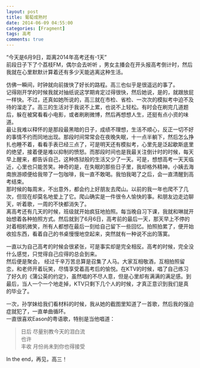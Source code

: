 ```yaml
---
layout: post
title: 葡萄成熟时
date: 2014-06-09 04:55:00
categories: [Fragment]
tags: 高考
comments: true
---
```

“今天是6月9日，距离2014年高考还有-1天”  
前段日子下了个荔枝FM，偶尔会去听听 ，男女主播会在开头报高考倒计时，然后我就在心里默默计算着还有多少天能逃离这种生活。

仿佛一瞬间，时钟就向前拨快了好长的路程。高三也似乎是很遥远的事了。  
记得刚开学的时候我就对抽纸说这学期肯定过得很快，然后她说，是的，就跟放屁一样快。不过，还真如她所说的，高三就在市检、省检、一次次的模拟考中迫不及待的溜走了。高三的生活对于我说不上累，也说不上轻松。有时会在刷完几道题后，躲在被窝看看小电影，或者刷刷微博，然后再想想人生，还挺有点小资的味道。  
最让我难以释怀的是那段最黑暗的日子，成绩不理想，生活不顺心，反正一切不好的事情不约而同地出现。那段时间常常会在夜晚失眠，十一点半躺下，然后怎么挣扎也睡不着，看看手表已经三点了，可是明天还有模拟考，心里先是泛起歇斯底里的绝望，接着便是难以抑制的愤怒。而那段时间也是我最关注倒计时的时候，每天早上醒来，都告诉自己，这种炼狱般的生活又少了一天。可是，想想高考一天天临近，心里也只能苦笑。神奇的是，在失眠的那些日子里，我却格外精神。小姨去海南旅游顺便给我带了一包咖啡，我一直不敢喝。我怕我喝了之后，会一直清醒到高考结束。  
那时候的每周末，不出意外，都会约上好朋友去爬山。以前的我一年也爬不了几次，但现在却莫名地爱上了它。爬山确实是一件很令人愉快的事。和朋友边走边聊天，听着歌，一周的不快都消失了。  
离高考还有几天的时候，班级就开始疯狂地拍照。每当晚自习下课，我就和琳就开始想着各种拍照方式。然后就到了6月6日，高考前的最后一天，那天早上不停的对着相机微笑，所有人都想在最后一刻给自己留下一些回忆。拍照拍累了，便开始收拾东西，看着自己的书桌慢慢地空起来，突然就有一种说不出的落寞。

一直以为自己高考的时候会很紧张，可是事实却是完全相反。高考的时候，完全没什么感觉，只觉得自己应得的总会到来。  
然后便是聚会， 经过千辛万苦总算是召集了人马。大家互相敬酒，互相拍照留恋，和老师开着玩笑，尽情享受着高考后的愉悦。在KTV的时候，唱了自己练习了好久的《蒲公英的约定》，虽然唱的不尽人意，但是心里却有满满的满足感。到最后，当人一个一个地走掉，KTV只剩下几个人的时候，才真正意识到我们是真的毕业了。

一次，孙学妹给我们看材料的时候，我从她的截图里知道了一首歌，然后我的强迫症就犯了，一直单曲循环。  
一直很喜欢Eason的粤语歌，特别是当他唱道：  
>日后 尽量别教今天的泪白流  
 也许  
 丰收 月份尚未到你也得接受
 


In the end，再见，高三！ 